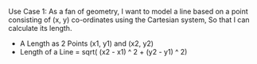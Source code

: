Use Case 1: 
As a fan of geometry, I want to model a line based on a point consisting of (x, y) co-ordinates
using the Cartesian system, So that I can calculate its length. 
- A Length as 2 Points (x1, y1) and (x2, y2)
- Length of a Line = sqrt( (x2 - x1) ^ 2 + (y2 - y1) ^ 2)
